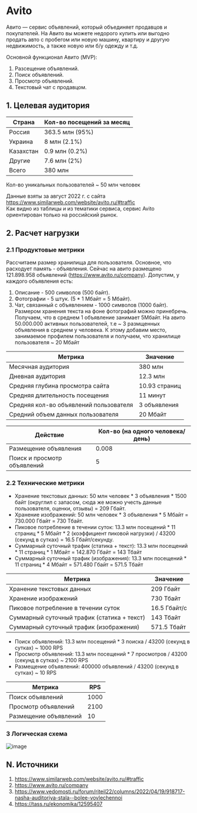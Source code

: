 # Avito
Авито — сервис объявлений, который объединяет продавцов и покупателей. На Авито вы можете недорого купить или выгодно продать авто с пробегом или новую машину, квартиру и другую недвижимость, а также новую или б/у одежду и т.д.

Основной функционал Авито (MVP):
1. Разсещение объявлений.
2. Поиск объявлений.
3. Просмотр объявлений.
4. Текстовый чат с продавцом.

## 1. Целевая аудитория

| Страна                                            | Кол-во посещений за месяц  |
|---------------------------------------------------|----------------------------|
| Россия                                            | 363.5 млн (95%)            |
| Украина                                           | 8 млн (2.1%)               |
| Казахстан                                         | 0.9 млн (0.2%)             |
| Другие                                            | 7.6 млн (2%)               |
| Всего                                             | 380 млн                    |

Кол-во уникальных пользователей ~ 50 млн человек

Данные взяты за август 2022 г. с сайта https://www.similarweb.com/website/avito.ru/#traffic <br>
Как видно из таблицы и из тематики сервиса, сервис Avito ориентирован только на российский рынок.

## 2. Расчет нагрузки

### 2.1 Продуктовые метрики

Рассчитаем размер хранилища для пользователя. Основное, что расходует память - объявления.
Сейчас на авито размещено 121.898.958 объявлений (https://www.avito.ru/company).
Допустим, у каждого объявления есть:
1. Описание - 500 символов (500 байт).
2. Фотографии - 5 штук. (5 * 1 Мбайт = 5 Мбайт).
3. Чат, связанный с объявлением - 1000 символов (1000 байт).
Размером хранения текста на фоне фотографий можно принебречь. Получаем, что в среднем 1 объявление занимает 5Мбайт. 
На авито 50.000.000 активных пользователей, т.е ~ 3 размщенных объявления в среднем у человека.
К этому добавим место, занимаемое профилем пользователя и получаем, что хранилище пользователя ~ 20 Мбайт


| Метрика                                           | Значение                   |
|---------------------------------------------------|----------------------------|
| Месячная аудитория                                | 380 млн                    |
| Дневная аудитория                                 | 12.3 млн                   |
| Средняя глубина просмотра сайта                   | 10.93 страниц              |
| Средняя длительность посещения                    | 11 минут                   |
| Средняя кол-во объявлений пользователя            | 3 объявления               |
| Средний объем данных пользователя                 | 20 Мбайт                   |

| Действие                                          | Кол-во (на одного человека/день) |
|---------------------------------------------------|----------------------------------|
| Размещение объявления                             | 0.008                            |
| Поиск и просмотр объявлений                       | 5                                |


### 2.2 Технические метрики

* Хранение текстовых данных: 50 млн человек * 3 объявления * 1500 байт (округлил с запасом, сюда же можно учесть данные пользователя, оценки, отзывы) = 209 Гбайт.
* Хранение изображений: 50 млн человек * 3 объявления * 5 Мбайт = 730.000 Гбайт = 730 Тбайт.
* Пиковое потребление в течении суток: 13.3 млн посещений * 11 страниц * 5 Мбайт * 2 (коэффициент пиковой нагрузки) / 43200 (секунд в сутках) = 16.5 Гбайт/секунду.
* Суммарный суточный трафик (статика + текст): 13.3 млн посещений * 11 страниц * 1 Мбайт = 142.870 Гбайт = 143 Тбайт
* Суммарный суточный трафик (изображения): 13.3 млн посещений * 11 страниц * 4 Мбайт = 571.480 Гбайт = 571.5 Тбайт

| Метрика                                           | Значение                   |
|---------------------------------------------------|----------------------------|
| Хранение текстовых данных                         | 209 Гбайт                  |
| Хранение изображений                              | 730 Тбайт                  |
| Пиковое потребление в течении суток               | 16.5 Гбайт/с               |
| Суммарный суточный трафик (статика + текст)       | 143 Тбайт                  |
| Суммарный суточный трафик (изображения)           | 571.5 Тбайт                |

* Поиск объявлений: 13.3 млн посещений * 3 поиска / 43200 (секунд в сутках) ~ 1000 RPS
* Просмотр объявлений: 13.3 млн посещений * 7 просмотров / 43200 (секунд в сутках) ~ 2100 RPS
* Размещение объявлений: 400000 объявлений / 43200 (секунд в сутках) ~ 10 RPS

| Метрика                                           | RPS                        |
|---------------------------------------------------|----------------------------|
| Поиск объявлений                                  | 1000                       |
| Просмотр объявлений                               | 2100                       |
| Размещение объявлений                             | 10                         |

### 3 Логическая схема
![image](https://user-images.githubusercontent.com/41092173/201536232-a02bc0b0-1288-4dfa-98c0-591fdf59f19a.png)

## N. Источники
1. https://www.similarweb.com/website/avito.ru/#traffic
2. https://www.avito.ru/company
3. https://www.vedomosti.ru/forum/riteil22/columns/2022/04/19/918717-nasha-auditoriya-stala--bolee-vovlechennoi
4. https://tass.ru/ekonomika/12595407
